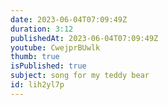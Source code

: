 ```yaml
---
date: 2023-06-04T07:09:49Z
duration: 3:12
publishedAt: 2023-06-04T07:09:49Z
youtube: CwejprBUwlk
thumb: true
isPublished: true
subject: song for my teddy bear
id: lih2yl7p
---
```


